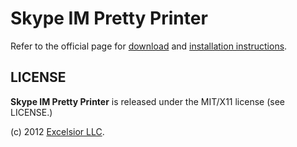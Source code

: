 # Skype IM Pretty Printer #

Refer to the official page for 
[download](http://dmitryleskov.github.com/SkypeIMPrettyPrinter/) and 
[installation instructions](http://dmitryleskov.github.com/SkypeIMPrettyPrinter/#install).

## LICENSE ##

**Skype IM Pretty Printer** is released under the MIT/X11 license (see LICENSE.)

(c) 2012 [Excelsior LLC](http://www.excelsior-usa.com).

